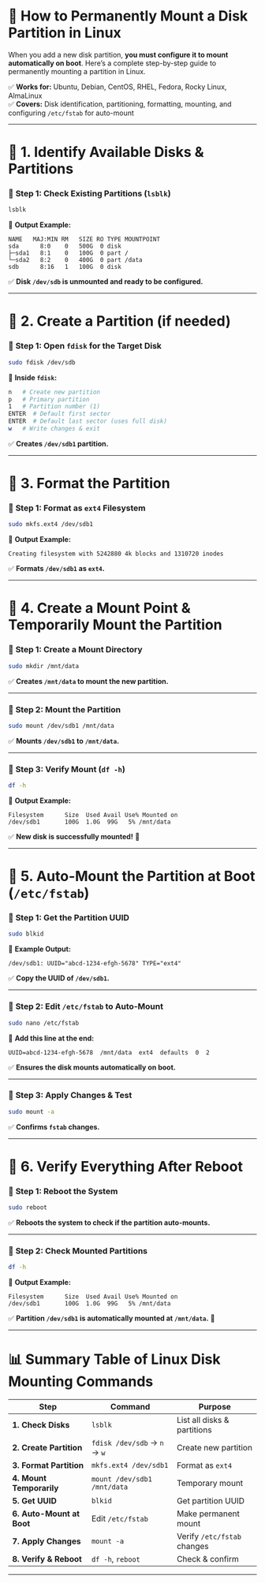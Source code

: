 # 📌 **How to Permanently Mount a Disk Partition in Linux**  

When you add a new disk partition, **you must configure it to mount automatically on boot**. Here’s a complete step-by-step guide to permanently mounting a partition in Linux.

✅ **Works for:** Ubuntu, Debian, CentOS, RHEL, Fedora, Rocky Linux, AlmaLinux  
✅ **Covers:** Disk identification, partitioning, formatting, mounting, and configuring `/etc/fstab` for auto-mount  

---

# 📌 **1. Identify Available Disks & Partitions**  

### 🔹 **Step 1: Check Existing Partitions (`lsblk`)**
```bash
lsblk
```
📌 **Output Example:**
```
NAME   MAJ:MIN RM   SIZE RO TYPE MOUNTPOINT
sda      8:0    0   500G  0 disk 
├─sda1   8:1    0   100G  0 part /
└─sda2   8:2    0   400G  0 part /data
sdb      8:16   1   100G  0 disk 
```
✅ **Disk `/dev/sdb` is unmounted and ready to be configured.**  

---

# 📌 **2. Create a Partition (if needed)**  

### 🔹 **Step 1: Open `fdisk` for the Target Disk**  
```bash
sudo fdisk /dev/sdb
```
📌 **Inside `fdisk`:**
```bash
n   # Create new partition
p   # Primary partition
1   # Partition number (1)
ENTER  # Default first sector
ENTER  # Default last sector (uses full disk)
w   # Write changes & exit
```
✅ **Creates `/dev/sdb1` partition.**  

---

# 📌 **3. Format the Partition**  

### 🔹 **Step 1: Format as `ext4` Filesystem**
```bash
sudo mkfs.ext4 /dev/sdb1
```
📌 **Output Example:**
```
Creating filesystem with 5242880 4k blocks and 1310720 inodes
```
✅ **Formats `/dev/sdb1` as `ext4`.**  

---

# 📌 **4. Create a Mount Point & Temporarily Mount the Partition**  

### 🔹 **Step 1: Create a Mount Directory**
```bash
sudo mkdir /mnt/data
```
✅ **Creates `/mnt/data` to mount the new partition.**  

---

### 🔹 **Step 2: Mount the Partition**
```bash
sudo mount /dev/sdb1 /mnt/data
```
✅ **Mounts `/dev/sdb1` to `/mnt/data`.**  

---

### 🔹 **Step 3: Verify Mount (`df -h`)**
```bash
df -h
```
📌 **Output Example:**
```
Filesystem      Size  Used Avail Use% Mounted on
/dev/sdb1       100G  1.0G  99G   5% /mnt/data
```
✅ **New disk is successfully mounted!** 🎉  

---

# 📌 **5. Auto-Mount the Partition at Boot (`/etc/fstab`)**  

### 🔹 **Step 1: Get the Partition UUID**
```bash
sudo blkid
```
📌 **Example Output:**
```
/dev/sdb1: UUID="abcd-1234-efgh-5678" TYPE="ext4"
```
✅ **Copy the UUID of `/dev/sdb1`.**  

---

### 🔹 **Step 2: Edit `/etc/fstab` to Auto-Mount**  
```bash
sudo nano /etc/fstab
```
🔹 **Add this line at the end:**
```
UUID=abcd-1234-efgh-5678  /mnt/data  ext4  defaults  0  2
```
✅ **Ensures the disk mounts automatically on boot.**  

---

### 🔹 **Step 3: Apply Changes & Test**
```bash
sudo mount -a
```
✅ **Confirms `fstab` changes.**  

---

# 📌 **6. Verify Everything After Reboot**  

### 🔹 **Step 1: Reboot the System**
```bash
sudo reboot
```
✅ **Reboots the system to check if the partition auto-mounts.**  

---

### 🔹 **Step 2: Check Mounted Partitions**
```bash
df -h
```
📌 **Output Example:**
```
Filesystem      Size  Used Avail Use% Mounted on
/dev/sdb1       100G  1.0G  99G   5% /mnt/data
```
✅ **Partition `/dev/sdb1` is automatically mounted at `/mnt/data`.** 🎉  

---

# 📊 **Summary Table of Linux Disk Mounting Commands**  
| **Step** | **Command** | **Purpose** |
|---------|------------|------------|
| **1. Check Disks** | `lsblk` | List all disks & partitions |
| **2. Create Partition** | `fdisk /dev/sdb` → `n` → `w` | Create new partition |
| **3. Format Partition** | `mkfs.ext4 /dev/sdb1` | Format as `ext4` |
| **4. Mount Temporarily** | `mount /dev/sdb1 /mnt/data` | Temporary mount |
| **5. Get UUID** | `blkid` | Get partition UUID |
| **6. Auto-Mount at Boot** | Edit `/etc/fstab` | Make permanent mount |
| **7. Apply Changes** | `mount -a` | Verify `/etc/fstab` changes |
| **8. Verify & Reboot** | `df -h`, `reboot` | Check & confirm |

---
